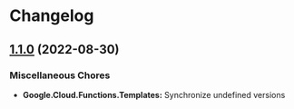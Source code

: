 # Changelog

## [1.1.0](https://github.com/chingor13/functions-framework-dotnet/compare/Google.Cloud.Functions.Templates-1.0.0...Google.Cloud.Functions.Templates-1.1.0) (2022-08-30)


### Miscellaneous Chores

* **Google.Cloud.Functions.Templates:** Synchronize undefined versions
